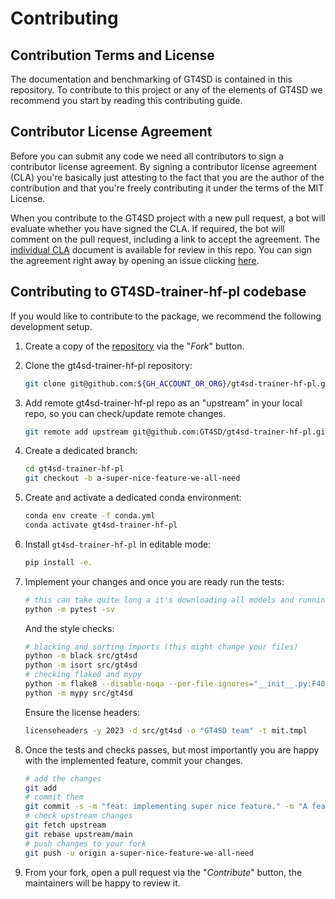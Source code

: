 # Contributing

## Contribution Terms and License

The documentation and benchmarking of GT4SD is contained in this repository. To contribute
to this project or any of the elements of GT4SD we recommend you start by reading this
contributing guide.

## Contributor License Agreement

Before you can submit any code we need all contributors to sign a
contributor license agreement. By signing a contributor license
agreement (CLA) you're basically just attesting to the fact
that you are the author of the contribution and that you're freely
contributing it under the terms of the MIT License.

When you contribute to the GT4SD project with a new pull request,
a bot will evaluate whether you have signed the CLA. If required, the
bot will comment on the pull request, including a link to accept the
agreement. The [individual CLA](./iCLA.md) document is available for review in this repo.
You can sign the agreement right away by opening an issue clicking [here](https://github.com/GT4SD/gt4sd-trainer-hf-pl/issues/new?assignees=&labels=cla-signing&template=cla-signature.yaml&title=CLA+signature).

## Contributing to GT4SD-trainer-hf-pl codebase

If you would like to contribute to the package, we recommend the following development setup.

1. Create a copy of the [repository](https://github.com/GT4SD/gt4sd-trainer-hf-pl) via the "_Fork_" button.

2. Clone the gt4sd-trainer-hf-pl repository:

    ```sh
    git clone git@github.com:${GH_ACCOUNT_OR_ORG}/gt4sd-trainer-hf-pl.git
    ```

3. Add remote gt4sd-trainer-hf-pl repo as an "upstream" in your local repo, so you can check/update remote changes.

   ```sh
   git remote add upstream git@github.com:GT4SD/gt4sd-trainer-hf-pl.git
   ```

4. Create a dedicated branch:

    ```sh
    cd gt4sd-trainer-hf-pl
    git checkout -b a-super-nice-feature-we-all-need
    ```

5. Create and activate a dedicated conda environment:

    ```sh
    conda env create -f conda.yml
    conda activate gt4sd-trainer-hf-pl
    ```

6. Install `gt4sd-trainer-hf-pl` in editable mode:

    ```sh
    pip install -e.
    ```

7. Implement your changes and once you are ready run the tests:

    ```sh
    # this can take quite long a it's downloading all models and running them multiple times in the tests
    python -m pytest -sv
    ```

    And the style checks:

    ```sh
    # blacking and sorting imports (this might change your files)
    python -m black src/gt4sd
    python -m isort src/gt4sd
    # checking flake8 and mypy
    python -m flake8 --disable-noqa --per-file-ignores="__init__.py:F401" src/gt4sd
    python -m mypy src/gt4sd
    ```

    Ensure the license headers:

    ```sh
    licenseheaders -y 2023 -d src/gt4sd -o "GT4SD team" -t mit.tmpl
    ```

8. Once the tests and checks passes, but most importantly you are happy with the implemented feature, commit your changes.

    ```sh
    # add the changes
    git add 
    # commit them
    git commit -s -m "feat: implementing super nice feature." -m "A feature we all need."
    # check upstream changes
    git fetch upstream
    git rebase upstream/main
    # push changes to your fork
    git push -u origin a-super-nice-feature-we-all-need
    ```

9. From your fork, open a pull request via the "_Contribute_" button, the maintainers will be happy to review it.


